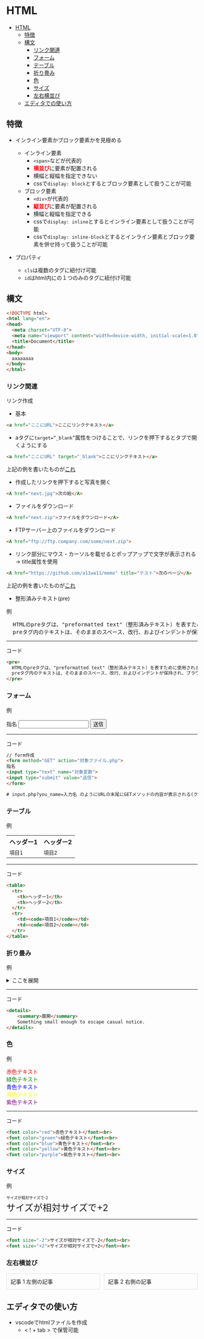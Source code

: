 # HTML

- [HTML](#html)
  - [特徴](#特徴)
  - [構文](#構文)
    - [リンク関連](#リンク関連)
    - [フォーム](#フォーム)
    - [テーブル](#テーブル)
    - [折り畳み](#折り畳み)
    - [色](#色)
    - [サイズ](#サイズ)
    - [左右横並び](#左右横並び)
  - [エディタでの使い方](#エディタでの使い方)

## 特徴

- インライン要素かブロック要素かを見極める
  - インライン要素
    - `<span>`などが代表的
    - <font color="red">**横並び**</font>に要素が配置される
    - 横幅と縦幅を指定できない
    - cssで`display: block`とするとブロック要素として扱うことが可能
  - ブロック要素
    - `<div>`が代表的
    - <font color="red">**縦並び**</font>に要素が配置される
    - 横幅と縦幅を指定できる
    - cssで`display: inline`とするとインライン要素として扱うことが可能
    - cssで`display: inline-block`とするとインライン要素とブロック要素を併せ持って扱うことが可能

- プロパティ
  - `cls`は複数のタグに紐付け可能
  - `id`はhtml内にの１つのみのタグに紐付け可能

## 構文

```html
<!DOCTYPE html>
<html lang="en">
<head>
  <meta charset="UTF-8">
  <meta name="viewport" content="width=device-width, initial-scale=1.0">
  <title>Document</title>
</head>
<body>
  aaaaaaaa
</body>
</html>
```

### リンク関連

リンク作成

- 基本

```html
<a href="ここにURL">ここにリンクテキスト</a>
```

- aタグに`target=”_blank”`属性をつけることで、リンクを押下するとタブで開くようにする

```html
<a href="ここにURL" target="_blank">ここにリンクテキスト</a>
```

上記の例を書いたものが<a href="https://github.com/a11wa11/memo" target="_blank">これ</a>

- 作成したリンクを押下すると写真を開く

```html
<A href="next.jpg">次の絵</A>
```

- ファイルをダウンロード

```html
<A href="next.zip">ファイルをダウンロード</A>
```

- FTPサーバー上のファイルをダウンロード

```html
<A href="ftp://ftp.company.com/some/next.zip">
```

- リンク部分にマウス・カーソルを載せるとポップアップで文字が表示される → title属性を使用

```html
<A href="https://github.com/a11wa11/memo" title="テスト">次のページ</A>
```

上記の例を書いたものが<a href="https://github.com/a11wa11/memo" title="テスト">これ</a>

- 整形済みテキスト(pre)

例

<pre>
  HTMLのpreタグは、"preformatted text"（整形済みテキスト）を表すために使用される要素です。
  preタグ内のテキストは、そのままのスペース、改行、およびインデントが保持され、ブラウザによってそのまま表示されます。
</pre>

---

コード

```html
<pre>
  HTMLのpreタグは、"preformatted text"（整形済みテキスト）を表すために使用される要素です。
  preタグ内のテキストは、そのままのスペース、改行、およびインデントが保持され、ブラウザによってそのまま表示されます。
</pre>
```

### フォーム

例

<form method="GET" action="対象ファイル.php">
指名
<input type="text" name="対象変数">
<input type="submit" value="送信">
</form>

---

コード

```html
// form作成
<form method="GET" action="対象ファイル.php">
指名
<input type="text" name="対象変数">
<input type="submit" value="送信">
</form>

# input.php?you_name=入力名 のようにURLの末尾にGETメソッドの内容が表示される(クエリ、クエリストリング)
```

### テーブル

例

<table>
  <tr>
    <th>ヘッダー1</th>
    <th>ヘッダー2</th>
  </tr>
  <tr>
    <td><code>項目1</code></td>
    <td><code>項目2</code></td>
  </tr>
</table>

---

コード

```html
<table>
  <tr>
    <th>ヘッダー1</th>
    <th>ヘッダー2</th>
  </tr>
  <tr>
    <td><code>項目1</code></td>
    <td><code>項目2</code></td>
  </tr>
</table>
```

### 折り畳み

例

<details>
    <summary>ここを展開</summary>
    Something small enough to escape casual notice.
</details>

---

コード

```html
<details>
    <summary>展開</summary>
    Something small enough to escape casual notice.
</details>
```

### 色

例

<font color="red">赤色テキスト</font><br>
<font color="green">緑色テキスト</font><br>
<font color="blue">青色テキスト</font><br>
<font color="yellow">黄色テキスト</font><br>
<font color="purple">紫色テキスト</font><br>

---

コード

```html
<font color="red">赤色テキスト</font><br>
<font color="green">緑色テキスト</font><br>
<font color="blue">青色テキスト</font><br>
<font color="yellow">黄色テキスト</font><br>
<font color="purple">紫色テキスト</font><br>
```

### サイズ

例

<font size="-2">サイズが相対サイズで-2</font><br>
<font size="+2">サイズが相対サイズで+2</font><br>

---

コード

```html
<font size="-2">サイズが相対サイズで-2</font><br>
<font size="+2">サイズが相対サイズで+2</font><br>
```

### 左右横並び

<div style="display: flex;">

<div style="flex: 1; padding: 10px; border: 1px solid #ddd; margin-right: 10px;">
記事 1 左側の記事
</div>

<div style="flex: 1; padding: 10px; border: 1px solid #ddd;">
記事 2 右側の記事
</div>
</div>

## エディタでの使い方

- vscodeでhtmlファイルを作成
  - < ! + tab > で保管可能
